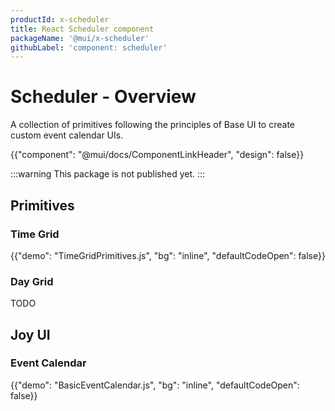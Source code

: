 ```yaml
---
productId: x-scheduler
title: React Scheduler component
packageName: '@mui/x-scheduler'
githubLabel: 'component: scheduler'
---
```


# Scheduler - Overview

<p class="description">A collection of primitives following the principles of Base UI to create custom event calendar UIs. </p>

{{"component": "@mui/docs/ComponentLinkHeader", "design": false}}

:::warning
This package is not published yet.
:::

## Primitives

### Time Grid

{{"demo": "TimeGridPrimitives.js", "bg": "inline", "defaultCodeOpen": false}}

### Day Grid

TODO

## Joy UI

### Event Calendar

{{"demo": "BasicEventCalendar.js", "bg": "inline", "defaultCodeOpen": false}}
